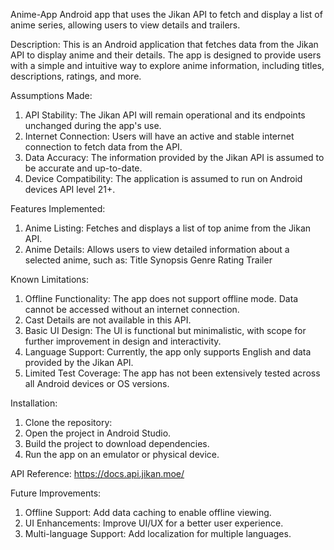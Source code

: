Anime-App
Android app that uses the Jikan API to fetch and display a list of anime series, allowing users to view details and trailers.

Description: This is an Android application that fetches data from the Jikan API to display anime and their details. The app is designed to provide users with a simple and intuitive way to explore anime information, including titles, descriptions, ratings, and more.

Assumptions Made:
1. API Stability: The Jikan API will remain operational and its endpoints unchanged during the app's use.
2. Internet Connection: Users will have an active and stable internet connection to fetch data from the API.
3. Data Accuracy: The information provided by the Jikan API is assumed to be accurate and up-to-date.
4. Device Compatibility: The application is assumed to run on Android devices API level 21+.

Features Implemented:
1. Anime Listing: Fetches and displays a list of top anime from the Jikan API.
2. Anime Details: Allows users to view detailed information about a selected anime, such as: Title Synopsis Genre Rating Trailer

Known Limitations:
1. Offline Functionality: The app does not support offline mode. Data cannot be accessed without an internet connection.
2. Cast Details are not available in this API.
3. Basic UI Design: The UI is functional but minimalistic, with scope for further improvement in design and interactivity.
4. Language Support: Currently, the app only supports English and data provided by the Jikan API.
5. Limited Test Coverage: The app has not been extensively tested across all Android devices or OS versions.

Installation:
1. Clone the repository:
2. Open the project in Android Studio.
3. Build the project to download dependencies.
4. Run the app on an emulator or physical device.

API Reference: https://docs.api.jikan.moe/

Future Improvements:
1. Offline Support: Add data caching to enable offline viewing.
2. UI Enhancements: Improve UI/UX for a better user experience.
3. Multi-language Support: Add localization for multiple languages.
